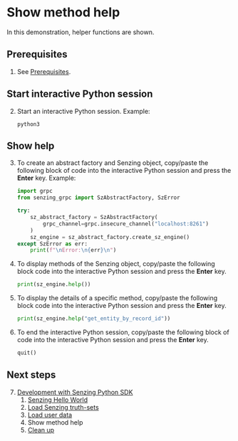 # Show method help

In this demonstration,
helper functions are shown.

## Prerequisites

1. See [Prerequisites].

## Start interactive Python session

2. Start an interactive Python session.
   Example:

    ```console
    python3

    ```

## Show help

3. To create an abstract factory and Senzing object,
   copy/paste the following block of code into the interactive Python session
   and press the **Enter** key.
   Example:

    ```python
    import grpc
    from senzing_grpc import SzAbstractFactory, SzError

    try:
        sz_abstract_factory = SzAbstractFactory(
            grpc_channel=grpc.insecure_channel("localhost:8261")
        )
        sz_engine = sz_abstract_factory.create_sz_engine()
    except SzError as err:
        print(f"\nError:\n{err}\n")

    ```

1. To display methods of the Senzing object,
   copy/paste the following block code into the interactive Python session
   and press the **Enter** key.

    ```python
    print(sz_engine.help())

    ```

1. To display the details of a specific method,
   copy/paste the following block code into the interactive Python session
   and press the **Enter** key.

    ```python
    print(sz_engine.help("get_entity_by_record_id"))

    ```

1. To end the interactive Python session,
   copy/paste the following block of code into the interactive Python session
   and press the **Enter** key.

    ```python
    quit()

    ```

## Next steps

7. [Development with Senzing Python SDK]
    1. [Senzing Hello World]
    1. [Load Senzing truth-sets]
    1. [Load user data]
    1. Show method help
    1. [Clean up]

[Clean up]: cleanup.md
[Development with Senzing Python SDK]: development-with-senzing-python-sdk.md
[Load Senzing truth-sets]: load-senzing-truthsets.md
[Load user data]: load-user-data.md
[Prerequisites]: development-with-senzing-python-sdk.md#prerequisites
[Senzing Hello World]: senzing-hello-world.md
